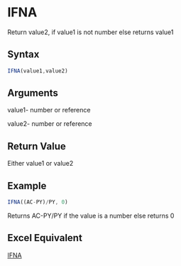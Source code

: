 # IFNA

Return value2, if value1 is not number else returns value1

## Syntax

```javascript
IFNA(value1,value2)
```

## Arguments

value1- number or reference

value2- number or reference

## **Return Value**

Either value1 or value2

## **Example**

```javascript
IFNA((AC-PY)/PY, 0)
```

Returns AC-PY/PY if the value is a number else returns 0

## **Excel Equivalent**

[IFNA](https://support.microsoft.com/en-us/office/ifna-function-6626c961-a569-42fc-a49d-79b4951fd461)
